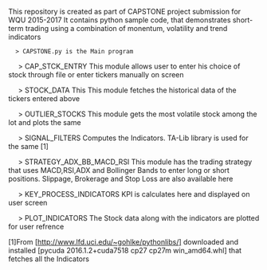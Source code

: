 This repository is created as part of CAPSTONE project submission for WQU 2015-2017
It contains python sample code, that demonstrates short-term trading using a combination of monentum, volatility and trend indicators
                                                            
                                                            
      > CAPSTONE.py is the Main program
      
      > CAP_STCK_ENTRY This module allows user to enter his choice of stock through file or enter tickers manually on screen
  
      > STOCK_DATA This This module fetches the historical data of the tickers entered above
  
      > OUTLIER_STOCKS This module gets the most volatile stock among the lot and plots the same
  
      > SIGNAL_FILTERS Computes the Indicators. TA-Lib library is used for the same [1]
  
      > STRATEGY_ADX_BB_MACD_RSI This module has the trading strategy that uses MACD,RSI,ADX and Bollinger Bands to enter long or short             positions. Slippage, Brokerage and Stop Loss are also available here 
      
      > KEY_PROCESS_INDICATORS KPI is calculates here and displayed on user screen
      
      > PLOT_INDICATORS The Stock data along with the indicators are plotted for user refrence
  
  [1]From [http://www.lfd.uci.edu/~gohlke/pythonlibs/]
     downloaded and installed [pycuda 2016.1.2+cuda7518 cp27 cp27m win_amd64.whl] that fetches all the Indicators
